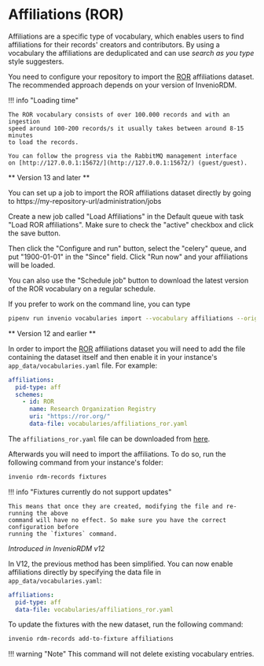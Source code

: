 # Affiliations (ROR)

Affiliations are a specific type of vocabulary, which enables users to find affiliations
for their records' creators and contributors. By using a vocabulary the affiliations are
deduplicated and can use *search as you type* style suggesters.

You need to configure your repository to import the [ROR](https://ror.org)
affiliations dataset. The recommended approach depends on your version of
InvenioRDM.

!!! info "Loading time"
    
    The ROR vocabulary consists of over 100.000 records and with an ingestion
    speed around 100-200 records/s it usually takes between around 8-15 minutes
    to load the records.
    
    You can follow the progress via the RabbitMQ management interface
    on [http://127.0.0.1:15672/](http://127.0.0.1:15672/) (guest/guest).

** Version 13 and later **

You can set up a job to import the ROR affiliations dataset directly by going
to https://my-repository-url/administration/jobs

Create a new job called "Load Affiliations" in the Default queue with task "Load ROR affiliations". Make
sure to check the "active" checkbox and click the save button. 

Then click the "Configure and run" button, select the "celery" queue, and put
"1900-01-01" in the "Since" field. Click "Run now" and your affiliations will
be loaded.

You can also use the "Schedule job" button to download the latest version of
the ROR vocabulary on a regular schedule.

If you prefer to work on the command line, you can type

```bash
pipenv run invenio vocabularies import --vocabulary affiliations --origin ror-http
```

** Version 12 and earlier **

In order to import the [ROR](https://ror.org) affiliations dataset you will need to add
the file containing the dataset itself and then enable it in your instance's `app_data/vocabularies.yaml`
file. For example:

```yaml
affiliations:
  pid-type: aff
  schemes:
    - id: ROR
      name: Research Organization Registry
      uri: "https://ror.org/"
      data-file: vocabularies/affiliations_ror.yaml
```

The `affiliations_ror.yaml` file can be downloaded from [here](https://github.com/inveniosoftware/cookiecutter-invenio-rdm/raw/master/%7B%7Bcookiecutter.project_shortname%7D%7D/app_data/vocabularies/affiliations_ror.yaml).

Afterwards you will need to import the affiliations. To do so, run the following command
from your instance's folder:

```bash
invenio rdm-records fixtures
```

!!! info "Fixtures currently do not support updates"

    This means that once they are created, modifying the file and re-running the above
    command will have no effect. So make sure you have the correct configuration before
    running the `fixtures` command.

_Introduced in InvenioRDM v12_

In V12, the previous method has been simplified. You can now enable affiliations directly by specifying the data file in `app_data/vocabularies.yaml`:

```yaml
affiliations:
  pid-type: aff
  data-file: vocabularies/affiliations_ror.yaml
```

To update the fixtures with the new dataset, run the following command:

```bash
invenio rdm-records add-to-fixture affiliations
```

!!! warning "Note"
    This command will not delete existing vocabulary entries.
